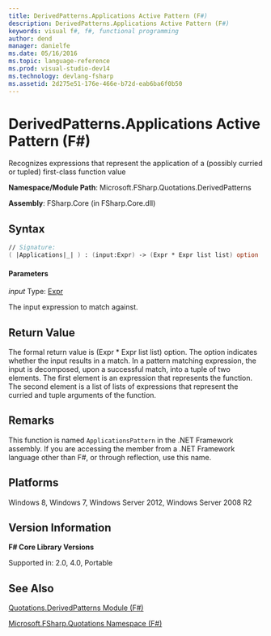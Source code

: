 ```yaml
---
title: DerivedPatterns.Applications Active Pattern (F#)
description: DerivedPatterns.Applications Active Pattern (F#)
keywords: visual f#, f#, functional programming
author: dend
manager: danielfe
ms.date: 05/16/2016
ms.topic: language-reference
ms.prod: visual-studio-dev14
ms.technology: devlang-fsharp
ms.assetid: 2d275e51-176e-466e-b72d-eab6ba6f0b50 
---
```


# DerivedPatterns.Applications Active Pattern (F#)

Recognizes expressions that represent the application of a (possibly curried or tupled) first-class function value

**Namespace/Module Path**: Microsoft.FSharp.Quotations.DerivedPatterns

**Assembly**: FSharp.Core (in FSharp.Core.dll)


## Syntax

```fsharp
// Signature:
( |Applications|_| ) : (input:Expr) -> (Expr * Expr list list) option
```

#### Parameters
*input*
Type: [Expr](https://msdn.microsoft.com/library/ed6a2caf-69d4-45c2-ab97-e9b3be9bce65)


The input expression to match against.

## Return Value

The formal return value is (Expr &#42; Expr list list) option. The option indicates whether the input results in a match. In a pattern matching expression, the input is decomposed, upon a successful match, into a tuple of two elements. The first element is an expression that represents the function. The second element is a list of lists of expressions that represent the curried and tuple arguments of the function.

## Remarks
This function is named `ApplicationsPattern` in the .NET Framework assembly. If you are accessing the member from a .NET Framework language other than F#, or through reflection, use this name.


## Platforms
Windows 8, Windows 7, Windows Server 2012, Windows Server 2008 R2

## Version Information
**F# Core Library Versions**

Supported in: 2.0, 4.0, Portable

## See Also
[Quotations.DerivedPatterns Module &#40;F&#35;&#41;](Quotations.DerivedPatterns-Module-%5BFSharp%5D.md)

[Microsoft.FSharp.Quotations Namespace &#40;F&#35;&#41;](Microsoft.FSharp.Quotations-Namespace-%5BFSharp%5D.md)